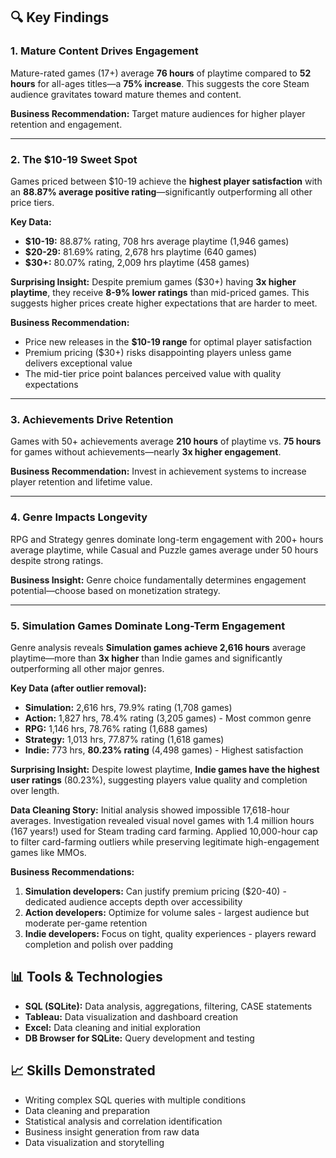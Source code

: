 
## 🔍 Key Findings

### 1. Mature Content Drives Engagement
Mature-rated games (17+) average **76 hours** of playtime compared to **52 hours** for all-ages titles—a **75% increase**. This suggests the core Steam audience gravitates toward mature themes and content.

**Business Recommendation:** Target mature audiences for higher player retention and engagement.

---

### 2. The $10-19 Sweet Spot
Games priced between $10-19 achieve the **highest player satisfaction** with an **88.87% average positive rating**—significantly outperforming all other price tiers.

**Key Data:**
- **$10-19:** 88.87% rating, 708 hrs average playtime (1,946 games)
- **$20-29:** 81.69% rating, 2,678 hrs playtime (640 games) 
- **$30+:** 80.07% rating, 2,009 hrs playtime (458 games)

**Surprising Insight:** Despite premium games ($30+) having **3x higher playtime**, they receive **8-9% lower ratings** than mid-priced games. This suggests higher prices create higher expectations that are harder to meet.

**Business Recommendation:** 
- Price new releases in the **$10-19 range** for optimal player satisfaction
- Premium pricing ($30+) risks disappointing players unless game delivers exceptional value
- The mid-tier price point balances perceived value with quality expectations

---

### 3. Achievements Drive Retention
Games with 50+ achievements average **210 hours** of playtime vs. **75 hours** for games without achievements—nearly **3x higher engagement**.

**Business Recommendation:** Invest in achievement systems to increase player retention and lifetime value.

---

### 4. Genre Impacts Longevity
RPG and Strategy genres dominate long-term engagement with 200+ hours average playtime, while Casual and Puzzle games average under 50 hours despite strong ratings.

**Business Insight:** Genre choice fundamentally determines engagement potential—choose based on monetization strategy.

---

### 5. Simulation Games Dominate Long-Term Engagement

Genre analysis reveals **Simulation games achieve 2,616 hours** average playtime—more than **3x higher** than Indie games and significantly outperforming all other major genres.

**Key Data (after outlier removal):**
- **Simulation:** 2,616 hrs, 79.9% rating (1,708 games)
- **Action:** 1,827 hrs, 78.4% rating (3,205 games) - Most common genre
- **RPG:** 1,146 hrs, 78.76% rating (1,688 games)
- **Strategy:** 1,013 hrs, 77.87% rating (1,618 games)
- **Indie:** 773 hrs, **80.23% rating** (4,498 games) - Highest satisfaction

**Surprising Insight:** Despite lowest playtime, **Indie games have the highest user ratings** (80.23%), suggesting players value quality and completion over length.

**Data Cleaning Story:**
Initial analysis showed impossible 17,618-hour averages. Investigation revealed visual novel games with 1.4 million hours (167 years!) used for Steam trading card farming. Applied 10,000-hour cap to filter card-farming outliers while preserving legitimate high-engagement games like MMOs.

**Business Recommendations:**
1. **Simulation developers:** Can justify premium pricing ($20-40) - dedicated audience accepts depth over accessibility
2. **Action developers:** Optimize for volume sales - largest audience but moderate per-game retention
3. **Indie developers:** Focus on tight, quality experiences - players reward completion and polish over padding

## 📊 Tools & Technologies
- **SQL (SQLite):** Data analysis, aggregations, filtering, CASE statements
- **Tableau:** Data visualization and dashboard creation
- **Excel:** Data cleaning and initial exploration
- **DB Browser for SQLite:** Query development and testing

## 📈 Skills Demonstrated
- Writing complex SQL queries with multiple conditions
- Data cleaning and preparation
- Statistical analysis and correlation identification
- Business insight generation from raw data
- Data visualization and storytelling
